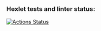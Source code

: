 ### Hexlet tests and linter status:
[![Actions Status](https://github.com/mpa-github/java-project-73/workflows/hexlet-check/badge.svg)](https://github.com/mpa-github/java-project-73/actions)